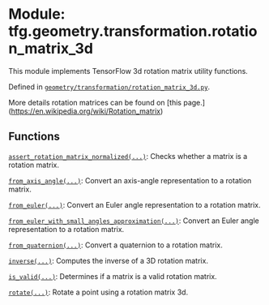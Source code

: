 <div itemscope itemtype="http://developers.google.com/ReferenceObject">
<meta itemprop="name" content="tfg.geometry.transformation.rotation_matrix_3d" />
<meta itemprop="path" content="Stable" />
</div>

# Module: tfg.geometry.transformation.rotation_matrix_3d

This module implements TensorFlow 3d rotation matrix utility functions.



Defined in [`geometry/transformation/rotation_matrix_3d.py`](https://cs.corp.google.com/#piper///depot/google3/third_party/py/tensorflow_graphics/geometry/transformation/rotation_matrix_3d.py).

<!-- Placeholder for "Used in" -->

More details rotation matrices can be found on [this page.]
(https://en.wikipedia.org/wiki/Rotation_matrix)

## Functions

[`assert_rotation_matrix_normalized(...)`](../../../tfg/geometry/transformation/rotation_matrix_3d/assert_rotation_matrix_normalized.md): Checks whether a matrix is a rotation matrix.

[`from_axis_angle(...)`](../../../tfg/geometry/transformation/rotation_matrix_3d/from_axis_angle.md): Convert an axis-angle representation to a rotation matrix.

[`from_euler(...)`](../../../tfg/geometry/transformation/rotation_matrix_3d/from_euler.md): Convert an Euler angle representation to a rotation matrix.

[`from_euler_with_small_angles_approximation(...)`](../../../tfg/geometry/transformation/rotation_matrix_3d/from_euler_with_small_angles_approximation.md): Convert an Euler angle representation to a rotation matrix.

[`from_quaternion(...)`](../../../tfg/geometry/transformation/rotation_matrix_3d/from_quaternion.md): Convert a quaternion to a rotation matrix.

[`inverse(...)`](../../../tfg/geometry/transformation/rotation_matrix_3d/inverse.md): Computes the inverse of a 3D rotation matrix.

[`is_valid(...)`](../../../tfg/geometry/transformation/rotation_matrix_3d/is_valid.md): Determines if a matrix is a valid rotation matrix.

[`rotate(...)`](../../../tfg/geometry/transformation/rotation_matrix_3d/rotate.md): Rotate a point using a rotation matrix 3d.

